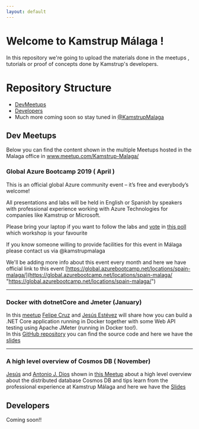 ```yaml
---
layout: default
---
```


# Welcome to Kamstrup Málaga !

In this repository we're going to upload the materials done in the meetups , tutorials or proof of concepts done by Kamstrup's developers.

# Repository Structure

 - [DevMeetups](https://github.com/kamstrupmalagameetups)
 - [Developers](https://github.com/kamstrupmalagadevelopers)
 - Much more coming soon  so stay tuned in [@KamstrupMalaga](https://twitter.com/kasmtrupmalaga)

## Dev Meetups
Below you can find the content shown in the multiple Meetups hosted in the Malaga office in www.meetup.com/Kamstrup-Malaga/

###  Global Azure Bootcamp 2019 ( April )
This is an official global Azure community event – it’s free and everybody’s welcome!  
  
All presentations and labs will be held in English or Spanish by speakers with professional experience working with Azure Technologies for companies like Kamstrup or Microsoft.  
  
Please bring your laptop if you want to follow the labs and [vote](https://www.meetup.com/es-ES/Kamstrup-Malaga/polls/1275493/) in [this poll](https://www.meetup.com/es-ES/Kamstrup-Malaga/polls/1275493/) which workshop is your favourite  

If you know someone willing to provide facilities for this event in Málaga please contact us via @kamstrupmalaga  
  
We'll be adding more info about this event every month and here we have official link to this event [https://global.azurebootcamp.net/locations/spain-malaga/](https://global.azurebootcamp.net/locations/spain-malaga/ "https://global.azurebootcamp.net/locations/spain-malaga/")

---------

###  Docker with dotnetCore and Jmeter (January)
In this [meetup](https://www.meetup.com/es-ES/Kamstrup-Malaga/events/256775155/) [Felipe Cruz](https://twitter.com/felipecruz) and [Jesús Estévez](https://twitter.com/jecaestevez) will  share how you can build a .NET Core application running in Docker together with some Web API testing using Apache JMeter (running in Docker too!).  
In this [GitHub repository](https://github.com/kamstrupmalagameetups/DockerDotnetCoreJmeter) you can find the source code and here we have the [slides](https://slides.com/jecaestevez/docker-with-dotnet-core-and-jmeter/live#/)

---------

###  A high level overview of Cosmos DB ( November)
[Jesús](https://twitter.com/jecaestevez) and [Antonio J. Dios](https://www.linkedin.com/in/antoniojdios/) shown in [this Meetup](https://www.meetup.com/Kamstrup-Malaga/events/255856375/) about a high level overview about the distributed database Cosmos DB and tips learn from the professional experience at Kamstrup Málaga and here we have the  [Slides](https://slides.com/jecaestevez/cosmosdb/fullscreen)

## Developers
Coming soon!!

